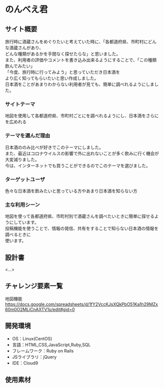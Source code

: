 # のんべえ君

## サイト概要

旅行時に酒蔵さんをめぐりたいと考えていた時に、「各都道府県、市町村にどんな酒蔵さんがあり、</br>
どんな種類があるかを手間なく探せたらな」と思いました。</br>
また、利用者の評価やコメントを書き込み出来るようにすることで、「この種類飲んでみたい」</br>
「今度、旅行時に行ってみよう」と思っていただき日本酒を</br>
より広く知ってもらいたいと思い作成しました。</br>
日本酒をことがあまりわからない利用者が見ても、簡単に調べれるようにしました。</br>


### サイトテーマ

地図を使用して各都道府県、市町村ごとにを調べれるようにし、日本酒をさらにを広めれる


### テーマを選んだ理由

日本酒ののみ比べが好きでこのテーマにしました。</br>
また、最近はコロナウイルスの影響で外に出れないことが多く飲みに行く機会が大変減りました。</br>
今は、インターネットでも買うことができるのでこのテーマを選びました。


### ターゲットユーザ

色々な日本酒を飲みたいと思っている方やあまり日本酒を知らない方


### 主な利用シーン

地図を使って各都道府県、市町村別で酒蔵さんを調べたいときに簡単に探せるようにしています。</br>
投稿機能を使うことで、情報の発信、共有をすることで知らない日本酒の情報を調べるときに</br>
使います。


## 設計書

<...>


## チャレンジ要素一覧

地図機能
https://docs.google.com/spreadsheets/d/1fY2VccKJsXQkPbO51Ka1h29MZx60m0O2MLiCnAXTV1s/edit#gid=0


## 開発環境

- OS：Linux(CentOS)
- 言語：HTML,CSS,JavaScript,Ruby,SQL
- フレームワーク：Ruby on Rails
- JSライブラリ：jQuery
- IDE：Cloud9


## 使用素材